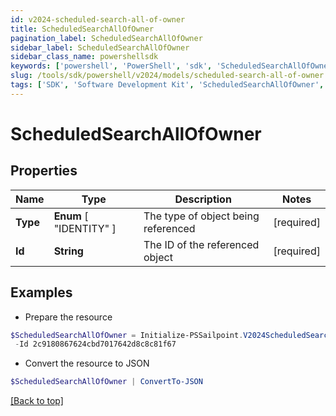 ```yaml
---
id: v2024-scheduled-search-all-of-owner
title: ScheduledSearchAllOfOwner
pagination_label: ScheduledSearchAllOfOwner
sidebar_label: ScheduledSearchAllOfOwner
sidebar_class_name: powershellsdk
keywords: ['powershell', 'PowerShell', 'sdk', 'ScheduledSearchAllOfOwner', 'V2024ScheduledSearchAllOfOwner'] 
slug: /tools/sdk/powershell/v2024/models/scheduled-search-all-of-owner
tags: ['SDK', 'Software Development Kit', 'ScheduledSearchAllOfOwner', 'V2024ScheduledSearchAllOfOwner']
---
```



# ScheduledSearchAllOfOwner

## Properties

Name | Type | Description | Notes
------------ | ------------- | ------------- | -------------
**Type** |  **Enum** [  "IDENTITY" ] | The type of object being referenced | [required]
**Id** | **String** | The ID of the referenced object | [required]

## Examples

- Prepare the resource
```powershell
$ScheduledSearchAllOfOwner = Initialize-PSSailpoint.V2024ScheduledSearchAllOfOwner  -Type IDENTITY `
 -Id 2c9180867624cbd7017642d8c8c81f67
```

- Convert the resource to JSON
```powershell
$ScheduledSearchAllOfOwner | ConvertTo-JSON
```


[[Back to top]](#) 

